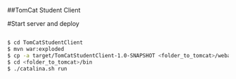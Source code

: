 ##TomCat Student Client

#Start server and deploy

```sh

$ cd TomCatStudentClient
$ mvn war:exploded
$ cp -a target/TomCatStudentClient-1.0-SNAPSHOT <folder_to_tomcat>/webapps/ROOT
$ cd <folder_to_tomcat>/bin
$ ./catalina.sh run 

```
